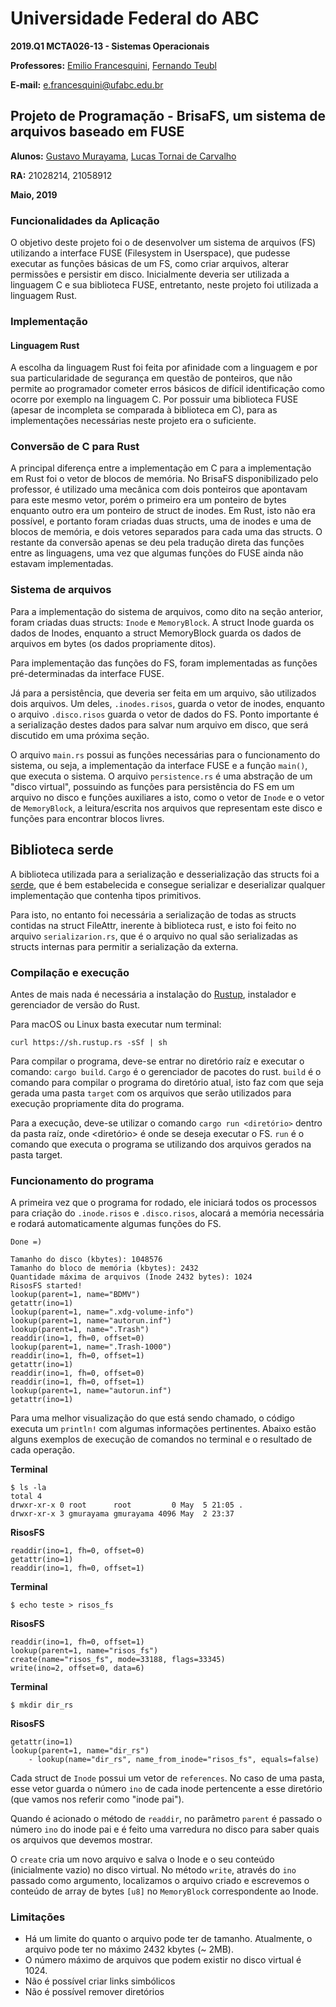 
# Universidade Federal do ABC

**2019.Q1 MCTA026-13 - Sistemas Operacionais**

**Professores:** [Emilio Francesquini](http://professor.ufabc.edu.br/~e.francesquini), [Fernando Teubl](http://professor.ufabc.edu.br/~fernando.teubl/)

**E-mail:** [e.francesquini@ufabc.edu.br](mailto:e.francesquini@ufabc.edu.br)

## Projeto de Programação - BrisaFS, um sistema de arquivos baseado em FUSE

**Alunos:** [Gustavo Murayama](mailto:gustavo.murayama@aluno.ufabc.edu.br), [Lucas Tornai de Carvalho](mailto:lucas.tornai@aluno.ufabc.edu.br)

**RA:** 21028214, 21058912

**Maio, 2019**

### Funcionalidades da Aplicação

O objetivo deste projeto foi o de desenvolver um sistema de arquivos (FS) utilizando a interface FUSE (Filesystem in Userspace), que pudesse executar as funções básicas de um FS, como criar arquivos, alterar permissões e persistir em disco. Inicialmente deveria ser utilizada a linguagem C e sua biblioteca FUSE, entretanto, neste projeto foi utilizada a linguagem Rust.

### Implementação

#### Linguagem Rust

A escolha da linguagem Rust foi feita por afinidade com a linguagem e por sua particularidade de segurança em questão de ponteiros, que não permite ao programador cometer erros básicos de difícil identificação como ocorre por exemplo na linguagem C. Por possuir uma biblioteca FUSE (apesar de incompleta se comparada à biblioteca em C), para as implementações necessárias neste projeto era o suficiente.

### Conversão de C para Rust

A principal diferença entre a implementação em C para a implementação em Rust foi o vetor de blocos de memória. No BrisaFS disponibilizado pelo professor, é utilizado uma mecânica com dois ponteiros que apontavam para este mesmo vetor, porém o primeiro era um ponteiro de bytes enquanto outro era um ponteiro de struct de inodes. Em Rust, isto não era possível, e portanto foram criadas duas structs, uma de inodes e uma de blocos de memória, e dois vetores separados para cada uma das structs.
O restante da conversão apenas se deu pela tradução direta das funções entre as linguagens, uma vez que algumas funções do FUSE ainda não estavam implementadas.

### Sistema de arquivos

Para a implementação do sistema de arquivos, como dito na seção anterior, foram criadas duas structs: `Inode` e `MemoryBlock`. A struct Inode guarda os dados de Inodes, enquanto a struct MemoryBlock guarda os dados de arquivos em bytes (os dados propriamente ditos).

Para implementação das funções do FS, foram implementadas as funções pré-determinadas da interface FUSE.

Já para a persistência, que deveria ser feita em um arquivo, são utilizados dois arquivos. Um deles, `.inodes.risos`, guarda o vetor de inodes, enquanto o arquivo `.disco.risos` guarda o vetor de dados do FS. Ponto importante é a serialização destes dados para salvar num arquivo em disco, que será discutido em uma próxima seção.

O arquivo `main.rs` possui as funções necessárias para o funcionamento do sistema, ou seja, a implementação da interface FUSE e a função `main()`, que executa o sistema. O arquivo `persistence.rs` é uma abstração de um "disco virtual", possuindo as funções para persistência do FS em um arquivo no disco e funções auxiliares a isto, como o vetor de `Inode` e o vetor de `MemoryBlock`, a leitura/escrita nos arquivos que representam este disco e funções para encontrar blocos livres.

## Biblioteca serde

A biblioteca utilizada para a serialização e desserialização das structs foi a [serde](https://serde.rs/), que é bem estabelecida e consegue serializar e deserializar qualquer implementação que contenha tipos primitivos.

Para isto, no entanto foi necessária a serialização de todas as structs contidas na struct FileAttr, inerente à biblioteca rust, e isto foi feito no arquivo `serializarion.rs`, que é o arquivo no qual são serializadas as structs internas para permitir a serialização da externa.

### Compilação e execução

Antes de mais nada é necessária a instalação do [Rustup](https://www.rust-lang.org/learn/get-started), instalador e gerenciador de versão do Rust.

Para macOS ou Linux basta executar num terminal:
```
curl https://sh.rustup.rs -sSf | sh
```

Para compilar o programa, deve-se entrar no diretório raíz e executar o comando: `cargo build`. `Cargo` é o gerenciador de pacotes do rust. `build` é o comando para compilar o programa do diretório atual, isto faz com que seja gerada uma pasta `target` com os arquivos que serão utilizados para execução propriamente dita do programa.

Para a execução, deve-se utilizar o comando `cargo run <diretório>` dentro da pasta raíz, onde <diretório> é onde se deseja executar o FS. `run` é o comando que executa o programa se utilizando dos arquivos gerados na pasta target.

###  Funcionamento do programa

A primeira vez que o programa for rodado, ele iniciará todos os processos para criação do `.inode.risos` e `.disco.risos`, alocará a memória necessária e rodará automaticamente algumas funções do FS.

```
Done =)

Tamanho do disco (kbytes): 1048576
Tamanho do bloco de memória (kbytes): 2432
Quantidade máxima de arquivos (Inode 2432 bytes): 1024
RisosFS started!
lookup(parent=1, name="BDMV")
getattr(ino=1)
lookup(parent=1, name=".xdg-volume-info")
lookup(parent=1, name="autorun.inf")
lookup(parent=1, name=".Trash")
readdir(ino=1, fh=0, offset=0)
lookup(parent=1, name=".Trash-1000")
readdir(ino=1, fh=0, offset=1)
getattr(ino=1)
readdir(ino=1, fh=0, offset=0)
readdir(ino=1, fh=0, offset=1)
lookup(parent=1, name="autorun.inf")
getattr(ino=1)
```

Para uma melhor visualização do que está sendo chamado, o código executa um `println!` com algumas informações pertinentes. Abaixo estão alguns exemplos de execução de comandos no terminal e o resultado de cada operação.

**Terminal**
```
$ ls -la
total 4
drwxr-xr-x 0 root      root         0 May  5 21:05 .
drwxr-xr-x 3 gmurayama gmurayama 4096 May  2 23:37 
```
**RisosFS**
```
readdir(ino=1, fh=0, offset=0)
getattr(ino=1)
readdir(ino=1, fh=0, offset=1)
```

**Terminal**
```
$ echo teste > risos_fs
```

**RisosFS**
```
readdir(ino=1, fh=0, offset=1)
lookup(parent=1, name="risos_fs")
create(name="risos_fs", mode=33188, flags=33345)
write(ino=2, offset=0, data=6)
```

**Terminal**
```
$ mkdir dir_rs
```

**RisosFS**
```
getattr(ino=1)
lookup(parent=1, name="dir_rs")
    - lookup(name="dir_rs", name_from_inode="risos_fs", equals=false)
```

Cada struct de `Inode` possui um vetor de `references`. No caso de uma pasta, esse vetor guarda o número `ino` de cada inode pertencente a esse diretório (que vamos nos referir como "inode pai").

Quando é acionado o método de `readdir`, no parâmetro `parent` é passado o número `ino` do inode pai e é feito uma varredura no disco para saber quais os arquivos que devemos mostrar.

O `create` cria um novo arquivo e salva o Inode e o seu conteúdo (inicialmente vazio) no disco virtual. No método `write`, através do `ino` passado como argumento, localizamos o arquivo criado e escrevemos o conteúdo de array de bytes `[u8]` no `MemoryBlock` correspondente ao Inode.

### Limitações

- Há um limite do quanto o arquivo pode ter de tamanho. Atualmente, o arquivo pode ter no máximo 2432 kbytes (~ 2MB).
- O número máximo de arquivos que podem existir no disco virtual é 1024.
- Não é possível criar links simbólicos
- Não é possível remover diretórios